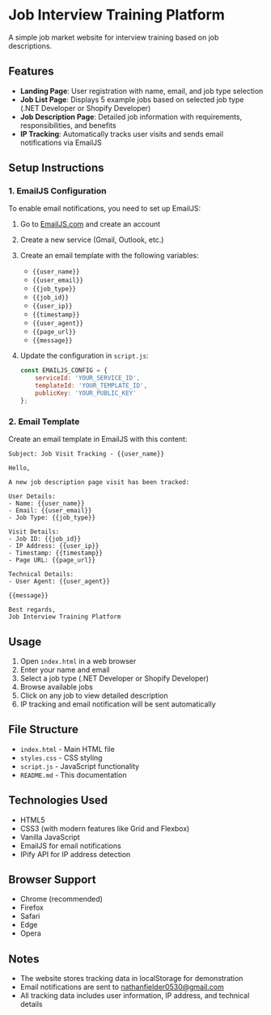 # Job Interview Training Platform

A simple job market website for interview training based on job descriptions.

## Features

- **Landing Page**: User registration with name, email, and job type selection
- **Job List Page**: Displays 5 example jobs based on selected job type (.NET Developer or Shopify Developer)
- **Job Description Page**: Detailed job information with requirements, responsibilities, and benefits
- **IP Tracking**: Automatically tracks user visits and sends email notifications via EmailJS

## Setup Instructions

### 1. EmailJS Configuration

To enable email notifications, you need to set up EmailJS:

1. Go to [EmailJS.com](https://www.emailjs.com/) and create an account
2. Create a new service (Gmail, Outlook, etc.)
3. Create an email template with the following variables:
   - `{{user_name}}`
   - `{{user_email}}`
   - `{{job_type}}`
   - `{{job_id}}`
   - `{{user_ip}}`
   - `{{timestamp}}`
   - `{{user_agent}}`
   - `{{page_url}}`
   - `{{message}}`

4. Update the configuration in `script.js`:
   ```javascript
   const EMAILJS_CONFIG = {
       serviceId: 'YOUR_SERVICE_ID',
       templateId: 'YOUR_TEMPLATE_ID',
       publicKey: 'YOUR_PUBLIC_KEY'
   };
   ```

### 2. Email Template

Create an email template in EmailJS with this content:

```
Subject: Job Visit Tracking - {{user_name}}

Hello,

A new job description page visit has been tracked:

User Details:
- Name: {{user_name}}
- Email: {{user_email}}
- Job Type: {{job_type}}

Visit Details:
- Job ID: {{job_id}}
- IP Address: {{user_ip}}
- Timestamp: {{timestamp}}
- Page URL: {{page_url}}

Technical Details:
- User Agent: {{user_agent}}

{{message}}

Best regards,
Job Interview Training Platform
```

## Usage

1. Open `index.html` in a web browser
2. Enter your name and email
3. Select a job type (.NET Developer or Shopify Developer)
4. Browse available jobs
5. Click on any job to view detailed description
6. IP tracking and email notification will be sent automatically

## File Structure

- `index.html` - Main HTML file
- `styles.css` - CSS styling
- `script.js` - JavaScript functionality
- `README.md` - This documentation

## Technologies Used

- HTML5
- CSS3 (with modern features like Grid and Flexbox)
- Vanilla JavaScript
- EmailJS for email notifications
- IPify API for IP address detection

## Browser Support

- Chrome (recommended)
- Firefox
- Safari
- Edge
- Opera

## Notes

- The website stores tracking data in localStorage for demonstration
- Email notifications are sent to nathanfielder0530@gmail.com
- All tracking data includes user information, IP address, and technical details
